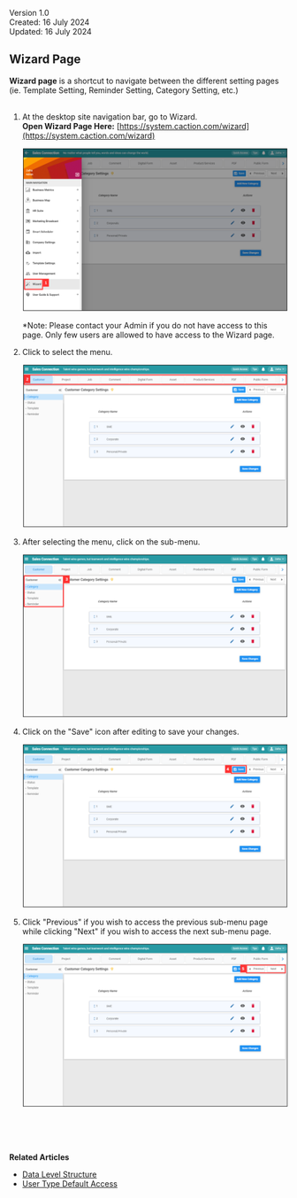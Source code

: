 Version 1.0<br>
Created: 16 July 2024<br>
Updated: 16 July 2024<br>
## Wizard Page

**Wizard page** is a shortcut to navigate between the different setting pages (ie. Template Setting, Reminder Setting, Category Setting, etc.)<br><br>

1. At the desktop site navigation bar, go to Wizard.<br>
   **Open Wizard Page Here:** [https://system.caction.com/wizard](https://system.caction.com/wizard)<br>

   <p align="center">
      <img src="img2/Wizard_Page_Step_1.png" alt="Wizard Page Step 1">
   </p>

   *Note: Please contact your Admin if you do not have access to this page. Only few users are allowed to have access to the Wizard page.<br>
        
2. Click to select the menu.

   <p align="center">
      <img src="img2/Wizard_Page_Step_2.png" alt="Wizard Page Step 2">
   </p>
  
3. After selecting the menu, click on the sub-menu.

   <p align="center">
      <img src="img2/Wizard_Page_Step_3.png" alt="Wizard Page Step 3">
   </p>
  
4. Click on the "Save" icon after editing to save your changes.

   <p align="center">
      <img src="img2/Wizard_Page_Step_4.png" alt="Wizard Page Step 4">
   </p>
  
5. Click "Previous" if you wish to access the previous sub-menu page while clicking "Next" if you wish to access the next sub-menu page.

   <p align="center">
      <img src="img2/Wizard_Page_Step_5.png" alt="Wizard Page Step 5">
   </p>
   <br><br><br>

**Related Articles**
- [Data Level Structure](Data_Level_Structure.md)
- [User Type Default Access](User_Types_Default_Access.md)

<!-- [Link Text](https://support.caction.com/Wizard_Page.html) -->

